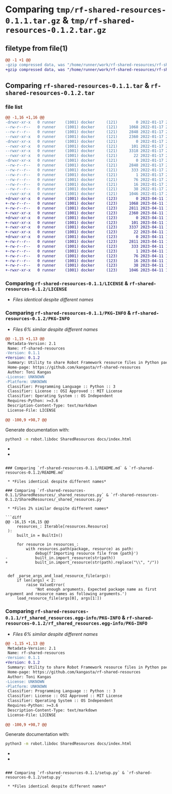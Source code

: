 # Comparing `tmp/rf-shared-resources-0.1.1.tar.gz` & `tmp/rf-shared-resources-0.1.2.tar.gz`

## filetype from file(1)

```diff
@@ -1 +1 @@
-gzip compressed data, was "/home/runner/work/rf-shared-resources/rf-shared-resources/dist/tmp8m9_kcec/rf-shared-resources-0.1.1.tar", last modified: Mon Jan 17 22:25:32 2022, max compression
+gzip compressed data, was "/home/runner/work/rf-shared-resources/rf-shared-resources/dist/.tmp-l0_19ivq/rf-shared-resources-0.1.2.tar", last modified: Tue Apr 11 17:02:05 2023, max compression
```

## Comparing `rf-shared-resources-0.1.1.tar` & `rf-shared-resources-0.1.2.tar`

### file list

```diff
@@ -1,16 +1,16 @@
-drwxr-xr-x   0 runner    (1001) docker     (121)        0 2022-01-17 22:25:32.000000 rf-shared-resources-0.1.1/
--rw-r--r--   0 runner    (1001) docker     (121)     1068 2022-01-17 22:25:23.000000 rf-shared-resources-0.1.1/LICENSE
--rw-r--r--   0 runner    (1001) docker     (121)     2848 2022-01-17 22:25:32.000000 rf-shared-resources-0.1.1/PKG-INFO
--rwxr-xr-x   0 runner    (1001) docker     (121)     2360 2022-01-17 22:25:23.000000 rf-shared-resources-0.1.1/README.md
-drwxr-xr-x   0 runner    (1001) docker     (121)        0 2022-01-17 22:25:32.000000 rf-shared-resources-0.1.1/SharedResources/
--rwxr-xr-x   0 runner    (1001) docker     (121)      101 2022-01-17 22:25:23.000000 rf-shared-resources-0.1.1/SharedResources/__init__.py
--rwxr-xr-x   0 runner    (1001) docker     (121)     3318 2022-01-17 22:25:23.000000 rf-shared-resources-0.1.1/SharedResources/_shared_resources.py
--rwxr-xr-x   0 runner    (1001) docker     (121)       22 2022-01-17 22:25:23.000000 rf-shared-resources-0.1.1/SharedResources/_version.py
-drwxr-xr-x   0 runner    (1001) docker     (121)        0 2022-01-17 22:25:32.000000 rf-shared-resources-0.1.1/rf_shared_resources.egg-info/
--rw-r--r--   0 runner    (1001) docker     (121)     2848 2022-01-17 22:25:32.000000 rf-shared-resources-0.1.1/rf_shared_resources.egg-info/PKG-INFO
--rw-r--r--   0 runner    (1001) docker     (121)      333 2022-01-17 22:25:32.000000 rf-shared-resources-0.1.1/rf_shared_resources.egg-info/SOURCES.txt
--rw-r--r--   0 runner    (1001) docker     (121)        1 2022-01-17 22:25:32.000000 rf-shared-resources-0.1.1/rf_shared_resources.egg-info/dependency_links.txt
--rw-r--r--   0 runner    (1001) docker     (121)       76 2022-01-17 22:25:32.000000 rf-shared-resources-0.1.1/rf_shared_resources.egg-info/requires.txt
--rw-r--r--   0 runner    (1001) docker     (121)       16 2022-01-17 22:25:32.000000 rf-shared-resources-0.1.1/rf_shared_resources.egg-info/top_level.txt
--rw-r--r--   0 runner    (1001) docker     (121)       38 2022-01-17 22:25:32.000000 rf-shared-resources-0.1.1/setup.cfg
--rwxr-xr-x   0 runner    (1001) docker     (121)     1046 2022-01-17 22:25:23.000000 rf-shared-resources-0.1.1/setup.py
+drwxr-xr-x   0 runner    (1001) docker     (123)        0 2023-04-11 17:02:05.000000 rf-shared-resources-0.1.2/
+-rw-r--r--   0 runner    (1001) docker     (123)     1068 2023-04-11 17:01:53.000000 rf-shared-resources-0.1.2/LICENSE
+-rw-r--r--   0 runner    (1001) docker     (123)     2811 2023-04-11 17:02:05.000000 rf-shared-resources-0.1.2/PKG-INFO
+-rwxr-xr-x   0 runner    (1001) docker     (123)     2360 2023-04-11 17:01:53.000000 rf-shared-resources-0.1.2/README.md
+drwxr-xr-x   0 runner    (1001) docker     (123)        0 2023-04-11 17:02:05.000000 rf-shared-resources-0.1.2/SharedResources/
+-rwxr-xr-x   0 runner    (1001) docker     (123)      101 2023-04-11 17:01:53.000000 rf-shared-resources-0.1.2/SharedResources/__init__.py
+-rwxr-xr-x   0 runner    (1001) docker     (123)     3337 2023-04-11 17:01:53.000000 rf-shared-resources-0.1.2/SharedResources/_shared_resources.py
+-rwxr-xr-x   0 runner    (1001) docker     (123)       22 2023-04-11 17:01:53.000000 rf-shared-resources-0.1.2/SharedResources/_version.py
+drwxr-xr-x   0 runner    (1001) docker     (123)        0 2023-04-11 17:02:05.000000 rf-shared-resources-0.1.2/rf_shared_resources.egg-info/
+-rw-r--r--   0 runner    (1001) docker     (123)     2811 2023-04-11 17:02:05.000000 rf-shared-resources-0.1.2/rf_shared_resources.egg-info/PKG-INFO
+-rw-r--r--   0 runner    (1001) docker     (123)      333 2023-04-11 17:02:05.000000 rf-shared-resources-0.1.2/rf_shared_resources.egg-info/SOURCES.txt
+-rw-r--r--   0 runner    (1001) docker     (123)        1 2023-04-11 17:02:05.000000 rf-shared-resources-0.1.2/rf_shared_resources.egg-info/dependency_links.txt
+-rw-r--r--   0 runner    (1001) docker     (123)       76 2023-04-11 17:02:05.000000 rf-shared-resources-0.1.2/rf_shared_resources.egg-info/requires.txt
+-rw-r--r--   0 runner    (1001) docker     (123)       16 2023-04-11 17:02:05.000000 rf-shared-resources-0.1.2/rf_shared_resources.egg-info/top_level.txt
+-rw-r--r--   0 runner    (1001) docker     (123)       38 2023-04-11 17:02:05.000000 rf-shared-resources-0.1.2/setup.cfg
+-rwxr-xr-x   0 runner    (1001) docker     (123)     1046 2023-04-11 17:01:53.000000 rf-shared-resources-0.1.2/setup.py
```

### Comparing `rf-shared-resources-0.1.1/LICENSE` & `rf-shared-resources-0.1.2/LICENSE`

 * *Files identical despite different names*

### Comparing `rf-shared-resources-0.1.1/PKG-INFO` & `rf-shared-resources-0.1.2/PKG-INFO`

 * *Files 6% similar despite different names*

```diff
@@ -1,15 +1,13 @@
 Metadata-Version: 2.1
 Name: rf-shared-resources
-Version: 0.1.1
+Version: 0.1.2
 Summary: Utility to share Robot Framework resource files in Python packages.
 Home-page: https://github.com/kangasta/rf-shared-resources
 Author: Toni Kangas
-License: UNKNOWN
-Platform: UNKNOWN
 Classifier: Programming Language :: Python :: 3
 Classifier: License :: OSI Approved :: MIT License
 Classifier: Operating System :: OS Independent
 Requires-Python: >=3.6
 Description-Content-Type: text/markdown
 License-File: LICENSE
 
@@ -100,9 +98,7 @@
 ```
 
 Generate documentation with:
 
 ```bash
 python3 -m robot.libdoc SharedResources docs/index.html
 ```
-
-
```

### Comparing `rf-shared-resources-0.1.1/README.md` & `rf-shared-resources-0.1.2/README.md`

 * *Files identical despite different names*

### Comparing `rf-shared-resources-0.1.1/SharedResources/_shared_resources.py` & `rf-shared-resources-0.1.2/SharedResources/_shared_resources.py`

 * *Files 2% similar despite different names*

```diff
@@ -16,15 +16,15 @@
     resources_: Iterable[resources.Resource]
 ):
     built_in = BuiltIn()
 
     for resource in resources_:
         with resources.path(package, resource) as path:
             debug(f'Importing resource file from {path}')
-            built_in.import_resource(str(path))
+            built_in.import_resource(str(path).replace("\\", "/"))
 
 
 def _parse_args_and_load_resource_file(args):
     if len(args) < 2:
         raise ValueError(
             'Not enough arguments. Expected package name as first argument and resource names as following arguments.')
     load_resource_file(args[0], args[1:])
```

### Comparing `rf-shared-resources-0.1.1/rf_shared_resources.egg-info/PKG-INFO` & `rf-shared-resources-0.1.2/rf_shared_resources.egg-info/PKG-INFO`

 * *Files 6% similar despite different names*

```diff
@@ -1,15 +1,13 @@
 Metadata-Version: 2.1
 Name: rf-shared-resources
-Version: 0.1.1
+Version: 0.1.2
 Summary: Utility to share Robot Framework resource files in Python packages.
 Home-page: https://github.com/kangasta/rf-shared-resources
 Author: Toni Kangas
-License: UNKNOWN
-Platform: UNKNOWN
 Classifier: Programming Language :: Python :: 3
 Classifier: License :: OSI Approved :: MIT License
 Classifier: Operating System :: OS Independent
 Requires-Python: >=3.6
 Description-Content-Type: text/markdown
 License-File: LICENSE
 
@@ -100,9 +98,7 @@
 ```
 
 Generate documentation with:
 
 ```bash
 python3 -m robot.libdoc SharedResources docs/index.html
 ```
-
-
```

### Comparing `rf-shared-resources-0.1.1/setup.py` & `rf-shared-resources-0.1.2/setup.py`

 * *Files identical despite different names*

